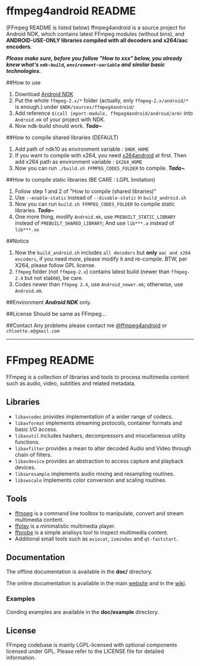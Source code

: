 ffmpeg4android README
=====================
(FFmpeg README is listed below)
ffmpeg4android is a source project for Android NDK, which contains latest FFmpeg modules (without bins), and **ANDROID-USE-ONLY libraries compiled with all decoders and x264/aac encoders**.

***Please make sure, before you follow "How to xxx" below, you already knew what's `ndk-build`, `environment-variable` and similar basic technologies.***

##How to use
1. Download [Android NDK](https://developer.android.com/tools/sdk/ndk/index.html)
2. Put the whole `ffmpeg-2.x/*` folder (actually, only `ffmpeg-2.x/android/*` is enough.) under `$NDK/sources/ffmpeg4android/`
3. Add reference `$(call import-module, ffmpeg4android/android/arm)` into `Android.mk` of your project with NDK.
4. Now ndk-build should work. ***Tada~***

##How to compile shared libraries (DEFAULT)
1. Add path of ndk10 as environment variable : `$NDK_HOME`
2. If you want to compile with x264, you need [x264android](http://chloette.github.io/x264android) at first. Then add x264 path as environment variable : `$X264_HOME`
3. Now you can run `./build.sh FFMPEG_CODES_FOLDER` to compile. ***Tada~***

##How to compile static libraries (BE CARE : LGPL limitation)
1. Follow step 1 and 2 of "How to compile (shared libraries)"
2. Use `--enable-static` instead of `--disable-static` in `build_android.sh`
3. Now you can run `build.sh FFMPEG_CODES_FOLDER` to compile static libraries. ***Tada~***
4. One more thing, modify `Android.mk`, use `PREBUILT_STATIC_LIBRARY` instead of `PREBUILT_SHARED_LIBRARY`; And use `lib***.a` instead of `lib***.so`

##Notice
1. Now the `build_android.sh` includes `all decoders` but **only** `aac and x264 encoders`, if you need more, please modify it and re-compile. BTW, per X264, please follow GPL license.
2. `ffmpeg` folder (not `ffmpeg-2.x`) contains latest build (newer than `ffmpeg-2.4` but not stable), be care.
3. Codes newer than `ffmpeg 2.4`, use `Android_newer.mk`; otherwise, use `Android.mk`.

##Environment
***Android NDK*** only.

##License
Should be same as FFmpeg...

##Contact
Any problems please contact me [@ffmpeg4android](https://github.com/chloette/ffmpeg4android) or `chloette.e@gmail.com`


---




FFmpeg README
=============

FFmpeg is a collection of libraries and tools to process multimedia content
such as audio, video, subtitles and related metadata.

## Libraries

* `libavcodec` provides implementation of a wider range of codecs.
* `libavformat` implements streaming protocols, container formats and basic I/O access.
* `libavutil` includes hashers, decompressors and miscellaneous utility functions.
* `libavfilter` provides a mean to alter decoded Audio and Video through chain of filters.
* `libavdevice` provides an abstraction to access capture and playback devices.
* `libswresample` implements audio mixing and resampling routines.
* `libswscale` implements color conversion and scaling routines.

## Tools

* [ffmpeg](http://ffmpeg.org/ffmpeg.html) is a command line toolbox to
  manipulate, convert and stream multimedia content.
* [ffplay](http://ffmpeg.org/ffplay.html) is a minimalistic multimedia player.
* [ffprobe](http://ffmpeg.org/ffprobe.html) is a simple analisys tool to inspect
  multimedia content.
* Additional small tools such as `aviocat`, `ismindex` and `qt-faststart`.

## Documentation

The offline documentation is available in the **doc/** directory.

The online documentation is available in the main [website](http://ffmpeg.org)
and in the [wiki](http://trac.ffmpeg.org).

### Examples

Conding examples are available in the **doc/example** directory.

## License

FFmpeg codebase is mainly LGPL-licensed with optional components licensed under
GPL. Please refer to the LICENSE file for detailed information.
